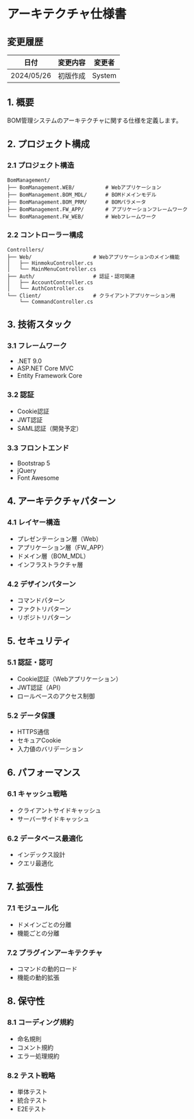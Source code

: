 # アーキテクチャ仕様書

## 変更履歴
| 日付 | 変更内容 | 変更者 |
|------|----------|--------|
| 2024/05/26 | 初版作成 | System |

## 1. 概要
BOM管理システムのアーキテクチャに関する仕様を定義します。

## 2. プロジェクト構成
### 2.1 プロジェクト構造
```
BomManagement/
├── BomManagement.WEB/          # Webアプリケーション
├── BomManagement.BOM_MDL/      # BOMドメインモデル
├── BomManagement.BOM_PRM/      # BOMパラメータ
├── BomManagement.FW_APP/       # アプリケーションフレームワーク
└── BomManagement.FW_WEB/       # Webフレームワーク
```

### 2.2 コントローラー構成
```
Controllers/
├── Web/                    # Webアプリケーションのメイン機能
│   ├── HinmokuController.cs
│   └── MainMenuController.cs
├── Auth/                   # 認証・認可関連
│   ├── AccountController.cs
│   └── AuthController.cs
└── Client/                 # クライアントアプリケーション用
    └── CommandController.cs
```

## 3. 技術スタック
### 3.1 フレームワーク
- .NET 9.0
- ASP.NET Core MVC
- Entity Framework Core

### 3.2 認証
- Cookie認証
- JWT認証
- SAML認証（開発予定）

### 3.3 フロントエンド
- Bootstrap 5
- jQuery
- Font Awesome

## 4. アーキテクチャパターン
### 4.1 レイヤー構造
- プレゼンテーション層（Web）
- アプリケーション層（FW_APP）
- ドメイン層（BOM_MDL）
- インフラストラクチャ層

### 4.2 デザインパターン
- コマンドパターン
- ファクトリパターン
- リポジトリパターン

## 5. セキュリティ
### 5.1 認証・認可
- Cookie認証（Webアプリケーション）
- JWT認証（API）
- ロールベースのアクセス制御

### 5.2 データ保護
- HTTPS通信
- セキュアCookie
- 入力値のバリデーション

## 6. パフォーマンス
### 6.1 キャッシュ戦略
- クライアントサイドキャッシュ
- サーバーサイドキャッシュ

### 6.2 データベース最適化
- インデックス設計
- クエリ最適化

## 7. 拡張性
### 7.1 モジュール化
- ドメインごとの分離
- 機能ごとの分離

### 7.2 プラグインアーキテクチャ
- コマンドの動的ロード
- 機能の動的拡張

## 8. 保守性
### 8.1 コーディング規約
- 命名規則
- コメント規約
- エラー処理規約

### 8.2 テスト戦略
- 単体テスト
- 統合テスト
- E2Eテスト 